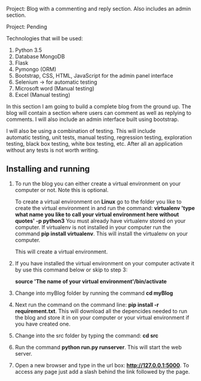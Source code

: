 Project: Blog with a commenting and reply section. Also includes an admin section.

Project: Pending

Technologies that will be used:

1) Python 3.5
2) Database MongoDB
3) Flask
4) Pymongo (ORM)
5) Bootstrap, CSS, HTML, JavaScript for the admin panel interface
6) Selenium -> for automatic testing
 7) Microsoft word (Manual testing)
 8) Excel (Manual testing)
 
 In this section I am going to build a complete blog from the ground up.
 The blog will contain a section where users can comment as well as 
 replying to comments. I will also include an admin interface built using
 bootstrap.
 
 
 I will also be using a combination of testing. This will include  
 automatic testing, unit tests, manual testing, regression testing, exploration testing, 
 black box testing, white box testing, etc. After all an application without any
 tests is not worth writing.
  
 
 Installing and running
 --------------------------------------------------------------------------------
 
 1) To run the blog you can either create a virtual environment on your computer or not. Note this is optional.
 
       To create a virtual environment on **Linux** go to the folder you like to create the virtual environment in
        and run the command:  **virtualenv 'type what name you like to call your virtual environment here without quotes' -p python3**
        You must already have virtualenv stored on your computer. If virtualenv is not installed in your computer run the command **pip install virtualenv**. 
        This will install the virtualenv on your computer.
 
    This will create a virtual environment.
 
 2) If you have installed the virtual environment on your computer activate it by use this command below or skip to step 3:
 
    **source 'The name of your virtual environment'/bin/activate**
 
3) Change into myBlog folder by running the command **cd myBlog**

4) Next run the command on the command line: **pip install -r requirement.txt**.
    This will download all the depencides needed to run the blog and store it in on your computer or your virtual environment if you have created one. 
 
 4) Change into the src folder by typing the command: **cd src**
 5) Run the command **python run.py runserver**. This will start the web server.
 6) Open a new browser and type in the url box: **http://127.0.0.1:5000**.
 To access any page just add a slash behind the link followed by the page.
 